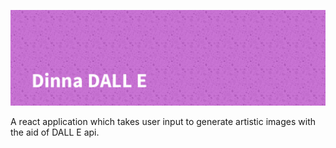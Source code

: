<!-- #  Dinna DALL E-->
![Dinna DALL E](dinna-dalle-banner.png)


A react application which takes user input to generate artistic images with the aid of DALL E api.